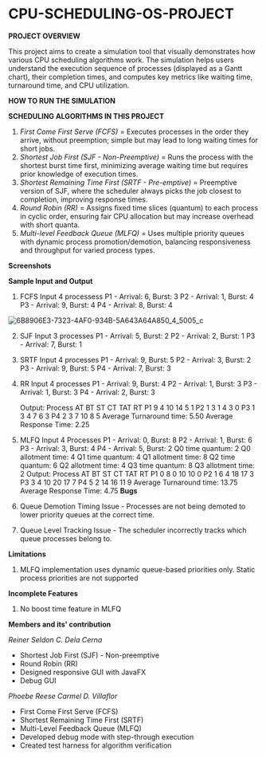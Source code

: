 # CPU-SCHEDULING-OS-PROJECT

**PROJECT OVERVIEW**

This project aims to create a simulation tool that visually demonstrates how various CPU scheduling algorithms work. The simulation helps users understand the execution sequence of processes (displayed as a Gantt chart), their completion times, and computes key metrics like waiting time, turnaround time, and CPU utilization.

**HOW TO RUN THE SIMULATION**

**SCHEDULING ALGORITHMS IN THIS PROJECT**
1. _First Come First Serve (FCFS)_ = Executes processes in the order they arrive, without preemption; simple but may lead to long waiting times for short jobs.
2. _Shortest Job First (SJF - Non-Preemptive)_ = Runs the process with the shortest burst time first, minimizing average waiting time but requires prior knowledge of execution times.
3. _Shortest Remaining Time First (SRTF - Pre-emptive)_ = Preemptive version of SJF, where the scheduler always picks the job closest to completion, improving response times.
4. _Round Robin (RR)_ = Assigns fixed time slices (quantum) to each process in cyclic order, ensuring fair CPU allocation but may increase overhead with short quanta.
5. _Multi-level Feedback Queue (MLFQ)_ =  Uses multiple priority queues with dynamic process promotion/demotion, balancing responsiveness and throughput for varied process types.

**Screenshots**

**Sample Input and Output**
1. FCFS
    Input 4 processess
    P1 - Arrival: 6, Burst: 3
    P2 - Arrival: 1, Burst: 4
    P3 - Arrival: 9, Burst: 4
    P4 - Arrival: 8, Burst: 4

![6B8906E3-7323-4AF0-934B-5A643A64A850_4_5005_c](https://github.com/user-attachments/assets/db67da93-13b9-476a-9daf-dac335d5cbf3)

2. SJF
    Input 3 processes
    P1 - Arrival: 5, Burst: 2
    P2 - Arrival: 2, Burst: 1
    P3 - Arrival: 7, Burst: 1
   
      
3. SRTF
    Input 4 processes
    P1 - Arrival: 9, Burst: 5
    P2 - Arrival: 3, Burst: 2
    P3 - Arrival: 9, Burst: 5
    P4 - Arrival: 7, Burst: 3
   
   
   
4. RR
    Input 4 processes
    P1 - Arrival: 9, Burst: 4
    P2 - Arrival: 1, Burst: 3
    P3 - Arrival: 1, Burst: 3
    P4 - Arrival: 2, Burst: 3
   
    Output:
    Process AT      BT      ST      CT      TAT     RT
    P1      9       4       10      14      5       1
    P2      1       3       1       4       3       0
    P3      1       3       4       7       6       3
    P4      2       3       7       10      8       5
    Average Turnaround time: 5.50
    Average Response Time: 2.25
   
5. MLFQ
    Input 4 Processes
    P1 - Arrival: 0, Burst: 8
    P2 - Arrival: 1, Burst: 6
    P3 - Arrival: 3, Burst: 4
    P4 - Arrival: 5, Burst: 2
    Q0 time quantum: 2
    Q0 allotment time: 4
    Q1 time quantum: 4
    Q1 allotment time: 8
    Q2 time quantum: 6
    Q2 allotment time: 4
    Q3 time quantum: 8
    Q3 allotment time: 2
    Output:
    Process	AT	BT	ST	CT	TAT	RT
    P1	    0	8	0	10	10	0
    P2	    1	6	4	18	17	3
    P3	    3	4	10	20	17	7
    P4	    5	2	14	16	11	9
    Average Turnaround time: 13.75
    Average Response Time: 4.75
**Bugs**
1. Queue Demotion Timing Issue - Processes are not being demoted to lower priority queues at the correct time.
2. Queue Level Tracking Issue - The scheduler incorrectly tracks which queue processes belong to.

**Limitations**
1. MLFQ implementation uses dynamic queue-based priorities only. Static process priorities are not supported

**Incomplete Features**
1. No boost time feature in MLFQ

**Members and its' contribution**

_Reiner Seldon C. Dela Cerna_ 
- Shortest Job First (SJF) - Non-preemptive
- Round Robin (RR)
- Designed responsive GUI with JavaFX
- Debug GUI

_Phoebe Reese Carmel D. Villaflor_ 
- First Come First Serve (FCFS)
- Shortest Remaining Time First (SRTF)
- Multi-Level Feedback Queue (MLFQ)
- Developed debug mode with step-through execution
- Created test harness for algorithm verification

